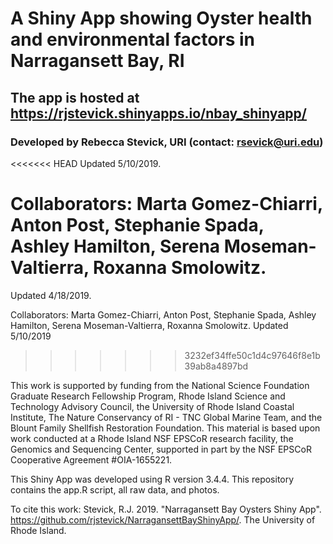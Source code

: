 # A Shiny App showing Oyster health and environmental factors in Narragansett Bay, RI
## The app is hosted at https://rjstevick.shinyapps.io/nbay_shinyapp/
### Developed by Rebecca Stevick, URI (contact: rsevick@uri.edu)
<<<<<<< HEAD
Updated 5/10/2019. 

Collaborators: Marta Gomez-Chiarri, Anton Post, Stephanie Spada, Ashley Hamilton, Serena Moseman-Valtierra, Roxanna Smolowitz. 
=======
Updated 4/18/2019. 

Collaborators: Marta Gomez-Chiarri, Anton Post, Stephanie Spada, Ashley Hamilton, Serena Moseman-Valtierra, Roxanna Smolowitz. 
Updated 5/10/2019
>>>>>>> 3232ef34ffe50c1d4c97646f8e1b39ab8a4897bd

This work is supported by funding from the National Science Foundation Graduate Research Fellowship Program, Rhode Island Science and Technology Advisory Council, the University of Rhode Island Coastal Institute, The Nature Conservancy of RI - TNC Global Marine Team, and the Blount Family Shellfish Restoration Foundation. This material is based upon work conducted at a Rhode Island NSF EPSCoR research facility, the Genomics and Sequencing Center, supported in part by the NSF EPSCoR Cooperative Agreement #OIA-1655221.

This Shiny App was developed using R version 3.4.4. 
This repository contains the app.R script, all raw data, and photos. 

To cite this work: Stevick, R.J. 2019. "Narragansett Bay Oysters Shiny App". 
https://github.com/rjstevick/NarragansettBayShinyApp/. The University of Rhode Island.
